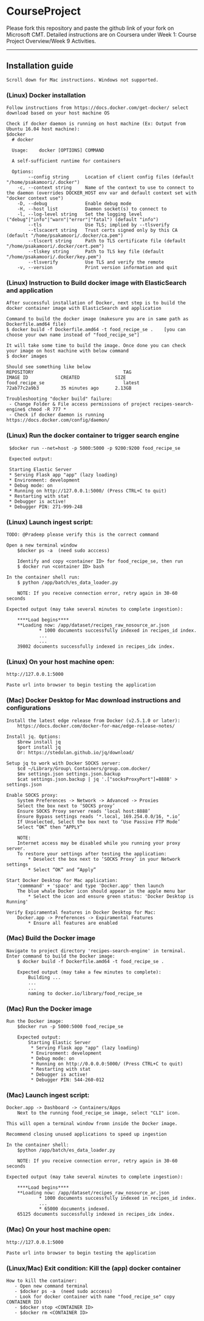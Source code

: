 # CourseProject

Please fork this repository and paste the github link of your fork on Microsoft CMT. Detailed instructions are on Coursera under Week 1: Course Project Overview/Week 9 Activities.

------
## Installation guide

    Scroll down for Mac instructions. Windows not supported.

### (Linux) Docker installation

    Follow instructions from https://docs.docker.com/get-docker/ select download based on your host machine OS 

    Check if docker daemon is running on host machine (Ex: Output from Ubuntu 16.04 host machine): 
    $docker
      # docker

      Usage:	docker [OPTIONS] COMMAND

      A self-sufficient runtime for containers

      Options:
            --config string      Location of client config files (default "/home/psakamoori/.docker")
        -c, --context string     Name of the context to use to connect to the daemon (overrides DOCKER_HOST env var and default context set with "docker context use")
        -D, --debug              Enable debug mode
        -H, --host list          Daemon socket(s) to connect to
        -l, --log-level string   Set the logging level ("debug"|"info"|"warn"|"error"|"fatal") (default "info")
            --tls                Use TLS; implied by --tlsverify
            --tlscacert string   Trust certs signed only by this CA (default "/home/psakamoori/.docker/ca.pem")
            --tlscert string     Path to TLS certificate file (default "/home/psakamoori/.docker/cert.pem")
            --tlskey string      Path to TLS key file (default "/home/psakamoori/.docker/key.pem")
            --tlsverify          Use TLS and verify the remote
        -v, --version            Print version information and quit


### (Linux) Instruction to Build docker image with ElasticSearch and application
   
    After successful installation of Docker, next step is to build the docker container image with ElasticSearch and application

    Command to build the docker image (makesure you are in same path as Dockerfile.amd64 file)
    $ docker build -f Dockerfile.amd64 -t food_recipe_se .    [you can choose your own name instead of "food_recipe_se"]

    It will take some time to build the image. Once done you can check your image on host machine with below command
    $ docker images
   
    Should see something like below
    REPOSITORY                                 TAG                      IMAGE ID            CREATED             SIZE
    food_recipe_se                             latest                   72ab77c2a9b3        35 minutes ago      2.13GB

    Troubleshooting "docker build" failure:
     - Change Folder & File access permissions of project recipes-search-engine$ chmod -R 777 *
     - Check if docker daemon is running https://docs.docker.com/config/daemon/
 
 ### (Linux) Run the docker container to trigger search engine

     $docker run --net=host -p 5000:5000 -p 9200:9200 food_recipe_se
    
     Expected output:

     Starting Elastic Server
     * Serving Flask app "app" (lazy loading)
     * Environment: development
     * Debug mode: on
     * Running on http://127.0.0.1:5000/ (Press CTRL+C to quit)
     * Restarting with stat
     * Debugger is active!
     * Debugger PIN: 271-999-248

### (Linux) Launch ingest script:

    TODO: @Pradeep please verify this is the correct command

    Open a new terminal window
        $docker ps -a  (need sudo acccess)
        
        Identify and copy <container ID> for food_recipe_se, then run
        $ docker run <container ID> bash

    In the container shell run:
        $ python /app/batch/es_data_loader.py  

        NOTE: If you receive connection error, retry again in 30-60 seconds 

    Expected output (may take several minutes to complete ingestion):

        ****Load begins****
        **Loading now: /app/dataset/recipes_raw_nosource_ar.json
                * 1000 documents successfully indexed in recipes_id index.
                ...
                ...
        39802 documents successfully indexed in recipes_idx index.

### (Linux) On your host machine open:
    http://127.0.0.1:5000

    Paste url into browser to begin testing the application

### (Mac) Docker Desktop for Mac download instructions and configurations

    Install the latest edge release from Docker (v2.5.1.0 or later): 
        https://docs.docker.com/docker-for-mac/edge-release-notes/

    Install jq. Options: 
        $brew install jq
        $port install jq
        Or: https://stedolan.github.io/jq/download/

    Setup jq to work with Docker SOCKS server:
        $cd ~/Library/Group\ Containers/group.com.docker/
        $mv settings.json settings.json.backup
        $cat settings.json.backup | jq '.["socksProxyPort"]=8888' > settings.json

    Enable SOCKS proxy:
        System Preferences -> Network -> Advanced -> Proxies  
        Select the box next to ‘SOCKS proxy’
        Ensure SOCKS Proxy server reads ‘local host:8888’
        Ensure Bypass settings reads ‘*.local, 169.254.0.0/16, *.io’
        If Unselected, Select the box next to ‘Use Passive FTP Mode’
        Select “OK” then “APPLY”

        NOTE: 
        Internet access may be disabled while you running your proxy server. 
        To restore your settings after testing the application:
            * Deselect the box next to ‘SOCKS Proxy’ in your Network settings
            * Select “OK” and “Apply”

    Start Docker Desktop for Mac application:
        'commmand' + 'space' and type 'Docker.app' then launch
        The blue whale Docker icon should appear in the apple menu bar
            * Select the icon and ensure green status: 'Docker Desktop is Running'

    Verify Expiramental features in Docker Desktop for Mac:
        Docker.app -> Preferences -> Expiramental Features
            * Ensure all features are enabled

### (Mac) Build the Docker image

    Navigate to project directory 'recipes-search-engine' in terminal.
    Enter command to build the Docker image:
        $ docker build -f Dockerfile.amd64 -t food_recipe_se .

        Expected output (may take a few minutes to complete):
            Building ...
            ...
            ...
            naming to docker.io/library/food_recipe_se

### (Mac) Run the Docker image

    Run the Docker image:
        $docker run -p 5000:5000 food_recipe_se

        Expected output:
            Starting Elastic Server
             * Serving Flask app "app" (lazy loading)
             * Environment: development
             * Debug mode: on
             * Running on http://0.0.0.0:5000/ (Press CTRL+C to quit)
             * Restarting with stat
             * Debugger is active!
             * Debugger PIN: 544-260-012

### (Mac) Launch ingest script:

    Docker.app -> Dashboard -> Containers/Apps
        Next to the running food_recipe_se image, select "CLI" icon.
        
    This will open a terminal window fromn inside the Docker image. 
        
    Recommend closing unused applications to speed up ingestion

    In the container shell:
        $python /app/batch/es_data_loader.py

        NOTE: If you receive connection error, retry again in 30-60 seconds 

    Expected output (may take several minutes to complete ingestion):

        ****Load begins****
        **Loading now: /app/dataset/recipes_raw_nosource_ar.json
                * 1000 documents successfully indexed in recipes_id index.
                ...
                * 65000 documents indexed.
        65125 documents successfully indexed in recipes_idx index.


### (Mac) On your host machine open:
    http://127.0.0.1:5000

    Paste url into browser to begin testing the application

### (Linux/Mac) Exit condition: Kill the (app) docker container 

    How to kill the container:
       - Open new command terminal 
       - $docker ps -a  (need sudo acccess)
       - Look for docker container with name "food_recipe_se" copy CONTAINER ID)
       - $docker stop <CONTAINER ID>
       - $docker rm <CONTAINER ID>
